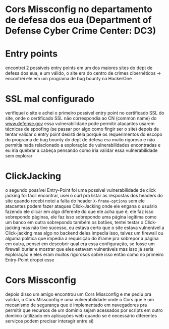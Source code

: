 # Cors Missconfig no departamento de defesa dos eua (Department of Defense Cyber Crime Center: DC3)
# Entry points
encontrei 2 possíveis entry points em um dos maiores sites do dept de defesa dos eua,
e um válido, o site era do centro de crimes cibernéticos -> encontrei ele em um programa
de bug bounty na HackerOne

# SSL mal configurado
verifiquei o site e achei o primeiro possível entry point
no certificado SSL do site, onde o certificado SSL não correspondia ao CN (common name)
do www.defense.gov essa vulnerabilidade pode permitir atacantes usarem técnicas
de spoofing (se passar por algo como fingir ser o site)
depois de tentar validar o entry point desisti dela porquê os requerimentos
do escopo do programa de bug bounty do dept de defesa era muito rigoroso
e não permitia nada relacionado a exploração de vulnerabilidades encontradas
e eu iria quebrar a cabeça pensando como iria validar essa vulnerabilidade
sem explorar

# ClickJacking
o segundo possível Entry-Point foi uma possível vulnerabilidade de click jacking
foi fácil encontrar, usei o curl pra listar as respostas dos headers do site
quando recebi notei a falta do header ```X-frame-options``` sem ele atacantes
podem fazer ataques Click-Jacking onde ele engana o usuário fazendo
ele clicar em algo diferente do que ele acha que é, ele faz isso
sobrepondo páginas, ele faz isso sobrepondo uma página legítima como
um banco em outra sobrepondo também os botões, tentei testar o Click-jacking
mas não tive sucesso, eu estava certo que o site estava vulnerável a
Click-jacking mas algo no backend deles impedia isso, talvez um
firewall ou alguma política que impedia a requisição do iframe pra
sobrepor a página em outra, pensei em descobrir qual era essa configuração,
se fosse um firewall burlar e mostrar que eles estavam vulneráveis mas
isso já seria exploração e eles eram muitos rigorosos sobre isso
então como no primeiro Entry-Point dropei esse

# Cors Missconfig
depois disso um amigo encontrou um Cors Missconfig e me pediu pra validar, o Cors Missconfig
e uma vulnerabilidade onde o Cors que é um mecanismo de segurança que é implementado em
navegadores pra permitir que recursos de um domínio sejam acessados por scripts em outro 
domínio (utilizado em aplicações web quando se é necessário diferentes serviços podem precisar interagir entre si)
